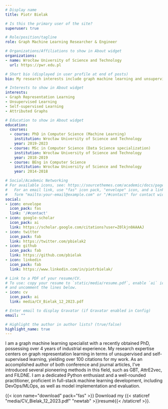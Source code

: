 ```yaml
---
# Display name
title: Piotr Bielak

# Is this the primary user of the site?
superuser: true

# Role/position/tagline
role: Graph Machine Learning Researcher & Engineer

# Organizations/Affiliations to show in About widget
organizations:
- name: Wrocław University of Science and Technology
  url: https://pwr.edu.pl

# Short bio (displayed in user profile at end of posts)
bio: My research interests include graph machine learning and unsupervised learning methods.

# Interests to show in About widget
interests:
- Graph Representation Learning
- Unsupervised Learning
- Self-supervised Learning
- Attributed Graphs

# Education to show in About widget
education:
  courses:
  - course: PhD in Computer Science (Machine Learning)
    institution: Wrocław University of Science and Technology
    year: 2019-2023
  - course: MSc in Computer Science (Data Science specialization)
    institution: Wrocław University of Science and Technology
    year: 2018-2019
  - course: BEng in Computer Science
    institution: Wrocław University of Science and Technology
    year: 2014-2018

# Social/Academic Networking
# For available icons, see: https://sourcethemes.com/academic/docs/page-builder/#icons
#   For an email link, use "fas" icon pack, "envelope" icon, and a link in the
#   form "mailto:your-email@example.com" or "/#contact" for contact widget.
social:
- icon: envelope
  icon_pack: fas
  link: '/#contact'
- icon: google-scholar
  icon_pack: ai
  link: https://scholar.google.com/citations?user=Z0lkjn0AAAAJ
- icon: twitter
  icon_pack: fab
  link: https://twitter.com/pbielak2
- icon: github
  icon_pack: fab
  link: https://github.com/pbielak
- icon: linkedin
  icon_pack: fab
  link: https://www.linkedin.com/in/piotrbielak/

# Link to a PDF of your resume/CV.
# To use: copy your resume to `static/media/resume.pdf`, enable `ai` icons in `params.toml`, 
# and uncomment the lines below.
- icon: cv
  icon_pack: ai
  link: media/CV_Bielak_12_2023.pdf

# Enter email to display Gravatar (if Gravatar enabled in Config)
email: ""

# Highlight the author in author lists? (true/false)
highlight_name: true
---
```


I am a graph machine learning specialist with a recently obtained PhD,
possessing over 4 years of industrial experience. My research expertise centers
on graph representation learning in terms of unsupervised and self-supervised
learning, yielding over 100 citations for my work. As an accomplished author of
both conference and journal articles, I've introduced several pioneering methods
in this field, such as GBT, AttrE2vec, and FILDNE. I am a dedicated Python
enthusiast and a well-rounded practitioner, proficient in full-stack machine
learning development, including DevOps/MLOps, as well as model implementation
and evaluation.

{{< icon name="download" pack="fas" >}} Download my {{< staticref "media/CV_Bielak_12_2023.pdf" "newtab" >}}resumé{{< /staticref >}}.

